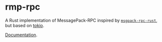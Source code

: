 rmp-rpc
=======

A Rust implementation of MessagePack-RPC inspired by
[`msgpack-rpc-rust`](https://github.com/euclio/msgpack-rpc-rust), but based on
[tokio](http://tokio.rs/).

[Documentation](https://docs.rs/rmp-rpc/).
